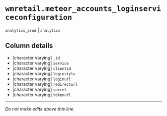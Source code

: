 # `wmretail.meteor_accounts_loginserviceconfiguration`
`analytics_prod` | `analytics`

## Column details
* [character varying] `_id`
* [character varying] `service`
* [character varying] `clientid`
* [character varying] `loginstyle`
* [character varying] `loginurl`
* [character varying] `redirecturl`
* [character varying] `secret`
* [character varying] `tokenurl`

-------------------------------------------------------------------------------
*Do not make edits above this line.*

